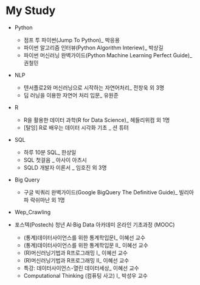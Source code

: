 # My Study

- Python
  + 점프 투 파이썬(Jump To Python)_ 박응용
  + 파이썬 알고리즘 인터뷰(Python Algorithm Interiew)_ 박상길
  + 파이썬 머신러닝 완벽가이드(Python Machine Learning Perfect Guide)_ 권철민 
  
- NLP
  + 텐서플로2와 머신러닝으로 시작하는 자연어처리_ 전창욱 외 3명
  + 딥 러닝을 이용한 자연어 처리 입문_ 유원준 
  
- R 
  + R을 활용한 데이터 과학(R for Data Science)_ 헤들리위컴 외 1명 
  + [탈잉] R로 배우는 데이터 시각화 기초 _ 션 튜텨
  
- SQL
  + 하루 10분 SQL_ 한상일
  + SQL 첫걸음 _ 아사이 아츠시
  + SQLD 개발자 이론서 _ 임호진 외 3명 
  
- Big Query
  + 구글 빅쿼리 완벽가이드(Google BigQuery The Definitive Guide)_ 빌리아파 락쉬마난 외 1명
  
- Wep_Crawling  

- 포스텍(Postech) 청년 AI·Big Data 아카데미 온라인 기초과정 (MOOC)
  + (통계)데이터사이언스를 위한 통계학입문Ⅰ_ 이혜선 교수
  + (통계)데이터사이언스를 위한 통계학입문 II_ 이혜선 교수
  + (R)머신러닝기법과 R프로그래밍 I_ 이혜선 교수
  + (R)머신러닝기법과 R프로그래밍 II_ 이혜선 교수
  + 특강: 데이터사이언스-열린 데이터세상_ 이혜선 교수 
  + Computational Thinking (컴퓨팅 사고) Ⅰ_ 박성우 교수 
